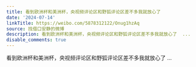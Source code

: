 ```yaml
---
title: 看到欧洲杯和美洲杯，央视频评论区和野狐评论区差不多我就放心了
date: '2024-07-14'
linkTitle: https://weibo.com/5878312122/Onug1hzAq
source: 找借口安静的微博
description: 看到欧洲杯和美洲杯，央视频评论区和野狐评论区差不多我就放心了  ...
disable_comments: true
---
```

看到欧洲杯和美洲杯，央视频评论区和野狐评论区差不多我就放心了  ...